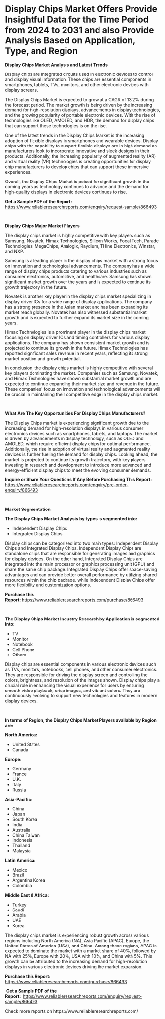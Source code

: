 <p><h1>Display Chips Market Offers Provide Insightful Data for the Time Period from 2024 to 2031 and also Provide Analysis Based on Application, Type, and Region</h1></p><p><strong>Display Chips Market Analysis and Latest Trends</strong></p>
<p><p>Display chips are integrated circuits used in electronic devices to control and display visual information. These chips are essential components in smartphones, tablets, TVs, monitors, and other electronic devices with display screens.</p><p>The Display Chips Market is expected to grow at a CAGR of 13.2% during the forecast period. The market growth is being driven by the increasing demand for high-resolution displays, advancements in display technologies, and the growing popularity of portable electronic devices. With the rise of technologies like OLED, AMOLED, and HDR, the demand for display chips that can support these technologies is on the rise.</p><p>One of the latest trends in the Display Chips Market is the increasing adoption of flexible displays in smartphones and wearable devices. Display chips with the capability to support flexible displays are in high demand as manufacturers look to incorporate innovative and sleek designs in their products. Additionally, the increasing popularity of augmented reality (AR) and virtual reality (VR) technologies is creating opportunities for display chip manufacturers to develop chips that can support these immersive experiences.</p><p>Overall, the Display Chips Market is poised for significant growth in the coming years as technology continues to advance and the demand for high-quality displays in electronic devices continues to rise.</p></p>
<p><strong>Get a Sample PDF of the Report:&nbsp;</strong> <a href="https://www.reliableresearchreports.com/enquiry/request-sample/866493">https://www.reliableresearchreports.com/enquiry/request-sample/866493</a></p>
<p>&nbsp;</p>
<p><strong>Display Chips Major Market Players</strong></p>
<p><p>The display chips market is highly competitive with key players such as Samsung, Novatek, Himax Technologies, Silicon Works, Focal Tech, Parade Technologies, MegaChips, Analogix, Raydium, THine Electronics, Winstar, and NXP. </p><p>Samsung is a leading player in the display chips market with a strong focus on innovation and technological advancements. The company has a wide range of display chips products catering to various industries such as consumer electronics, automotive, and healthcare. Samsung has shown significant market growth over the years and is expected to continue its growth trajectory in the future.</p><p>Novatek is another key player in the display chips market specializing in display driver ICs for a wide range of display applications. The company has a strong presence in the Asian market and has been expanding its market reach globally. Novatek has also witnessed substantial market growth and is expected to further expand its market size in the coming years.</p><p>Himax Technologies is a prominent player in the display chips market focusing on display driver ICs and timing controllers for various display applications. The company has shown consistent market growth and is projected to continue its growth in the future. Himax Technologies has reported significant sales revenue in recent years, reflecting its strong market position and growth potential.</p><p>In conclusion, the display chips market is highly competitive with several key players dominating the market. Companies such as Samsung, Novatek, and Himax Technologies have shown substantial market growth and are expected to continue expanding their market size and revenue in the future. These companies' focus on innovation and technological advancements will be crucial in maintaining their competitive edge in the display chips market.</p></p>
<p>&nbsp;</p>
<p><strong>What Are The Key Opportunities For Display Chips Manufacturers?</strong></p>
<p><p>The Display Chips market is experiencing significant growth due to the increasing demand for high-resolution displays in various consumer electronics devices such as smartphones, tablets, and laptops. The market is driven by advancements in display technology, such as OLED and AMOLED, which require efficient display chips for optimal performance. Additionally, the rise in adoption of virtual reality and augmented reality devices is further fueling the demand for display chips. Looking ahead, the market is projected to continue its growth trajectory, with key players investing in research and development to introduce more advanced and energy-efficient display chips to meet the evolving consumer demands.</p></p>
<p><strong>Inquire or Share Your Questions If Any Before Purchasing This Report:</strong> <a href="https://www.reliableresearchreports.com/enquiry/pre-order-enquiry/866493">https://www.reliableresearchreports.com/enquiry/pre-order-enquiry/866493</a></p>
<p>&nbsp;</p>
<p><strong>Market Segmentation</strong></p>
<p><strong>The Display Chips Market Analysis by types is segmented into:</strong></p>
<p><ul><li>Independent Display Chips</li><li>Integrated Display Chips</li></ul></p>
<p><p>Display chips can be categorized into two main types: Independent Display Chips and Integrated Display Chips. Independent Display Chips are standalone chips that are responsible for generating images and graphics for display devices. On the other hand, Integrated Display Chips are integrated into the main processor or graphics processing unit (GPU) and share the same chip package. Integrated Display Chips offer space-saving advantages and can provide better overall performance by utilizing shared resources within the chip package, while Independent Display Chips offer more flexibility and customization options.</p></p>
<p><strong>Purchase this Report:&nbsp;</strong><a href="https://www.reliableresearchreports.com/purchase/866493">https://www.reliableresearchreports.com/purchase/866493</a></p>
<p>&nbsp;</p>
<p><strong>The Display Chips Market Industry Research by Application is segmented into:</strong></p>
<p><ul><li>TV</li><li>Monitor</li><li>Notebook</li><li>Cell Phone</li><li>Others</li></ul></p>
<p><p>Display chips are essential components in various electronic devices such as TVs, monitors, notebooks, cell phones, and other consumer electronics. They are responsible for driving the display screen and controlling the colors, brightness, and resolution of the images shown. Display chips play a crucial role in enhancing the visual experience for users by ensuring smooth video playback, crisp images, and vibrant colors. They are continuously evolving to support new technologies and features in modern display devices.</p></p>
<p>&nbsp;</p>
<p><strong>In terms of Region, the Display Chips Market Players available by Region are:</strong></p>
<p>
    <p> <strong> North America: </strong>
        <ul>
            <li>United States</li>
            <li>Canada</li>
        </ul>
        </p> 
    <p> <strong> Europe: </strong>
        <ul>
            <li>Germany</li>
            <li>France</li>
            <li>U.K.</li>
            <li>Italy</li>
            <li>Russia</li>
        </ul>
        </p> 
    <p> <strong> Asia-Pacific: </strong>
        <ul>
            <li>China</li>
            <li>Japan</li>
            <li>South Korea</li>
            <li>India</li>
            <li>Australia</li>
            <li>China Taiwan</li>
            <li>Indonesia</li>
            <li>Thailand</li>
            <li>Malaysia</li>
        </ul>
        </p> 
    <p> <strong> Latin America: </strong>
        <ul>
            <li>Mexico</li>
            <li>Brazil</li>
            <li>Argentina Korea</li>
            <li>Colombia</li>
        </ul>
        </p> 
    <p> <strong> Middle East & Africa: </strong>
        <ul>
            <li>Turkey</li>
            <li>Saudi</li>
            <li>Arabia</li>
            <li>UAE</li>
            <li>Korea</li>
        </ul>
    </p>
    </p>
<p><p>The display chips market is experiencing robust growth across various regions including North America (NA), Asia Pacific (APAC), Europe, the United States of America (USA), and China. Among these regions, APAC is expected to dominate the market with a market share of 40%, followed by NA with 25%, Europe with 20%, USA with 10%, and China with 5%. This growth can be attributed to the increasing demand for high-resolution displays in various electronic devices driving the market expansion.</p></p>
<p><strong>Purchase this Report: </strong><a href="https://www.reliableresearchreports.com/purchase/866493">https://www.reliableresearchreports.com/purchase/866493</a></p>
<p>&nbsp;<strong>Get a Sample PDF of the Report:&nbsp;&nbsp;</strong><a href="https://www.reliableresearchreports.com/enquiry/request-sample/866493">https://www.reliableresearchreports.com/enquiry/request-sample/866493</a></p>
<p><strong></strong></p>
<p>Check more reports on https://www.reliableresearchreports.com/</p>